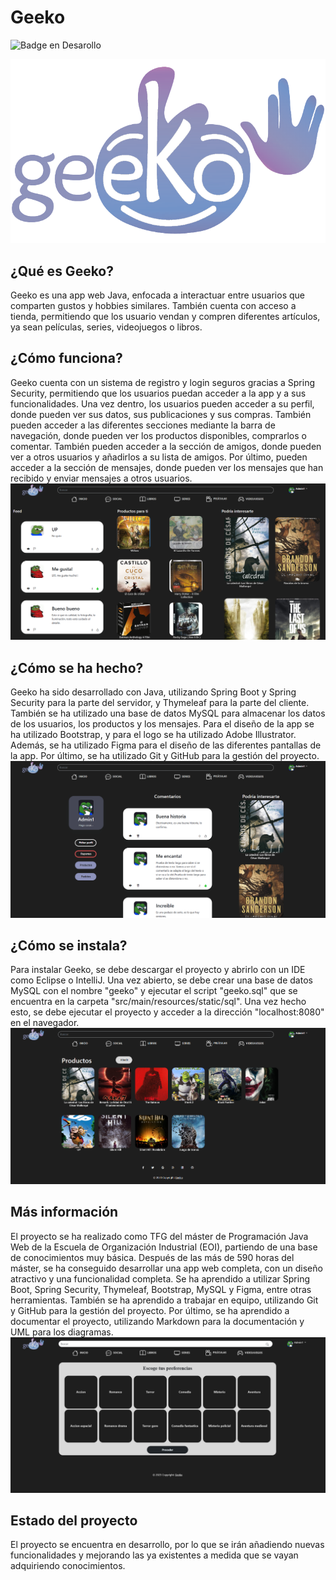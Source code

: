 # Geeko
![Badge en Desarollo](https://img.shields.io/badge/STATUS-EN%20DESAROLLO-green)

![Alt text](src/main/resources/static/logo/geekohueco.png)

## ¿Qué es Geeko?
Geeko es una app web Java, enfocada a interactuar entre usuarios que comparten gustos y hobbies similares. También cuenta con acceso a tienda, permitiendo que los usuario vendan y compren diferentes artículos, ya sean películas, series, videojuegos o libros.

## ¿Cómo funciona?
Geeko cuenta con un sistema de registro y login seguros gracias a Spring Security, permitiendo que los usuarios puedan acceder a la app y a sus funcionalidades. Una vez dentro, los usuarios pueden acceder a su perfil, donde pueden ver sus datos, sus publicaciones y sus compras. También pueden acceder a las diferentes secciones mediante la barra de navegación, donde pueden ver los productos disponibles, comprarlos o comentar. También pueden acceder a la sección de amigos, donde pueden ver a otros usuarios y añadirlos a su lista de amigos. Por último, pueden acceder a la sección de mensajes, donde pueden ver los mensajes que han recibido y enviar mensajes a otros usuarios.
![Alt text](src/main/resources/static/readmephotos/1.png)

## ¿Cómo se ha hecho?
Geeko ha sido desarrollado con Java, utilizando Spring Boot y Spring Security para la parte del servidor, y Thymeleaf para la parte del cliente. También se ha utilizado una base de datos MySQL para almacenar los datos de los usuarios, los productos y los mensajes. Para el diseño de la app se ha utilizado Bootstrap, y para el logo se ha utilizado Adobe Illustrator. Además, se ha utilizado Figma para el diseño de las diferentes pantallas de la app. Por último, se ha utilizado Git y GitHub para la gestión del proyecto.
![Alt text](src/main/resources/static/readmephotos/perfil.png)

## ¿Cómo se instala?
Para instalar Geeko, se debe descargar el proyecto y abrirlo con un IDE como Eclipse o IntelliJ. Una vez abierto, se debe crear una base de datos MySQL con el nombre "geeko" y ejecutar el script "geeko.sql" que se encuentra en la carpeta "src/main/resources/static/sql". Una vez hecho esto, se debe ejecutar el proyecto y acceder a la dirección "localhost:8080" en el navegador.
![Alt text](src/main/resources/static/readmephotos/tus%20productos.png)

## Más información
El proyecto se ha realizado como TFG del máster de Programación Java Web de la Escuela de Organización Industrial (EOI), partiendo de una base de conocimientos muy básica. Después de las más de 590 horas del máster, se ha conseguido desarrollar una app web completa, con un diseño atractivo y una funcionalidad completa. Se ha aprendido a utilizar Spring Boot, Spring Security, Thymeleaf, Bootstrap, MySQL y Figma, entre otras herramientas. También se ha aprendido a trabajar en equipo, utilizando Git y GitHub para la gestión del proyecto. Por último, se ha aprendido a documentar el proyecto, utilizando Markdown para la documentación y UML para los diagramas.
![Alt text](src/main/resources/static/readmephotos/preferencias.png)

## Estado del proyecto
El proyecto se encuentra en desarrollo, por lo que se irán añadiendo nuevas funcionalidades y mejorando las ya existentes a medida que se vayan adquiriendo conocimientos.
